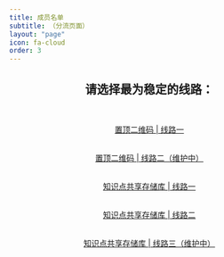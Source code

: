 ```yaml
---
title: 成员名单
subtitle: （分流页面）
layout: "page"
icon: fa-cloud
order: 3
---
```


<div align="center">

<h2> 请选择最为稳定的线路：</h2><br>

  <a href="https://laobanzhang0-my.sharepoint.com/:f:/g/personal/laobanzhang_laobanzhang0_onmicrosoft_com/EkRSiAb1zWFIg52JlFHQcnsBE0WIqqGt6HO1XzJVdow52w" class="button scrolly">置顶二维码 | 线路一</a><br><br>
  
  <a href="#" class="button scrolly">置顶二维码 | 线路二（维护中）</a><br><br>

  <a href="https://github.com/liubanlaobanzhang/STC-file" class="button scrolly">知识点共享存储库 | 线路一</a><br><br>

  <a href="https://kgithub.com/liubanlaobanzhang/STC-file" class="button scrolly">知识点共享存储库 | 线路二</a><br><br>
  
  <a href="#" class="button scrolly">知识点共享存储库 | 线路三（维护中）</a><br><br>
